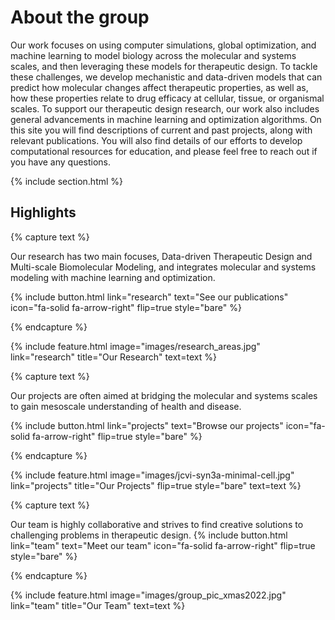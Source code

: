 ---
---

# About the group

Our work focuses on using computer simulations, global optimization, and machine learning to model biology across the molecular and systems scales, and then leveraging these models for therapeutic design. To tackle these challenges, we develop mechanistic and data-driven models that can predict how molecular changes affect therapeutic properties, as well as, how these properties relate to drug efficacy at cellular, tissue, or organismal scales. To support our therapeutic design research, our work also includes general advancements in machine learning and optimization algorithms. On this site you will find descriptions of current and past projects, along with relevant publications. You will also find details of our efforts to develop computational resources for education, and please feel free to reach out if you have any questions.

{% include section.html %}

## Highlights

{% capture text %}

Our research has two main focuses, Data-driven Therapeutic Design and Multi-scale Biomolecular Modeling, and integrates molecular and systems modeling with machine learning and optimization. 

{%
  include button.html
  link="research"
  text="See our publications"
  icon="fa-solid fa-arrow-right"
  flip=true
  style="bare"
%}

{% endcapture %}

{%
  include feature.html
  image="images/research_areas.jpg"
  link="research"
  title="Our Research"
  text=text
%}

{% capture text %}

Our projects are often aimed at bridging the molecular and systems scales to gain mesoscale understanding of health and disease. 

{%
  include button.html
  link="projects"
  text="Browse our projects"
  icon="fa-solid fa-arrow-right"
  flip=true
  style="bare"
%}

{% endcapture %}

{%
  include feature.html
  image="images/jcvi-syn3a-minimal-cell.jpg"
  link="projects"
  title="Our Projects"
  flip=true
  style="bare"
  text=text
%}

{% capture text %}

Our team is highly collaborative and strives to find creative solutions to challenging problems in therapeutic design.
{%
  include button.html
  link="team"
  text="Meet our team"
  icon="fa-solid fa-arrow-right"
  flip=true
  style="bare"
%}

{% endcapture %}

{%
  include feature.html
  image="images/group_pic_xmas2022.jpg"
  link="team"
  title="Our Team"
  text=text
%}
